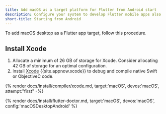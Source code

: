 ```yaml
---
title: Add macOS as a target platform for Flutter from Android start
description: Configure your system to develop Flutter mobile apps also on macOS.
short-title: Starting from Android
---
```


To add macOS desktop as a Flutter app target, follow this procedure.

## Install Xcode

1. Allocate a minimum of 26 GB of storage for Xcode.
   Consider allocating 42 GB of storage for an optimal configuration.
1. Install [Xcode][] {{site.appnow.xcode}} to debug and compile native
   Swift or ObjectiveC code.

{% render docs/install/compiler/xcode.md, target:'macOS', devos:'macOS', attempt:"first" -%}

{% render docs/install/flutter-doctor.md, target:'macOS', devos:'macOS', config:'macOSDesktopAndroid' %}

[Xcode]: {{site.apple-dev}}/xcode/
